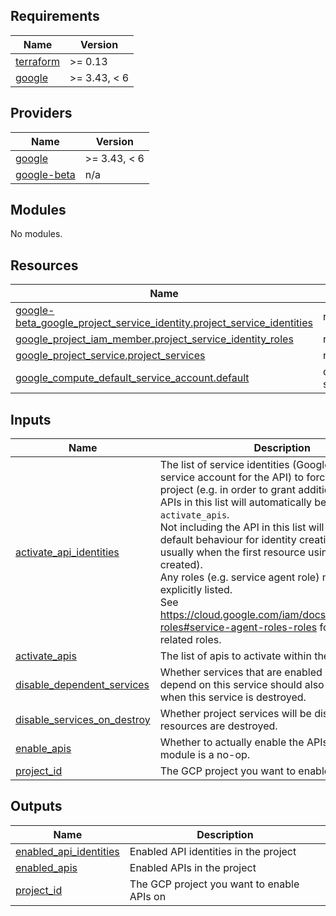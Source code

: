 ## Requirements

| Name                                                                      | Version      |
| ------------------------------------------------------------------------- | ------------ |
| <a name="requirement_terraform"></a> [terraform](#requirement\_terraform) | >= 0.13      |
| <a name="requirement_google"></a> [google](#requirement\_google)          | >= 3.43, < 6 |

## Providers

| Name                                                                      | Version      |
| ------------------------------------------------------------------------- | ------------ |
| <a name="provider_google"></a> [google](#provider\_google)                | >= 3.43, < 6 |
| <a name="provider_google-beta"></a> [google-beta](#provider\_google-beta) | n/a          |

## Modules

No modules.

## Resources

| Name                                                                                                                                                                                          | Type        |
| --------------------------------------------------------------------------------------------------------------------------------------------------------------------------------------------- | ----------- |
| [google-beta_google_project_service_identity.project_service_identities](https://registry.terraform.io/providers/hashicorp/google-beta/latest/docs/resources/google_project_service_identity) | resource    |
| [google_project_iam_member.project_service_identity_roles](https://registry.terraform.io/providers/hashicorp/google/latest/docs/resources/project_iam_member)                                 | resource    |
| [google_project_service.project_services](https://registry.terraform.io/providers/hashicorp/google/latest/docs/resources/project_service)                                                     | resource    |
| [google_compute_default_service_account.default](https://registry.terraform.io/providers/hashicorp/google/latest/docs/data-sources/compute_default_service_account)                           | data source |

## Inputs

| Name                                                                                                                      | Description                                                                                                                                                                                                                                                                                                                                                                                                                                                                                                                                                                              | Type                                                                                | Default | Required |
| ------------------------------------------------------------------------------------------------------------------------- | ---------------------------------------------------------------------------------------------------------------------------------------------------------------------------------------------------------------------------------------------------------------------------------------------------------------------------------------------------------------------------------------------------------------------------------------------------------------------------------------------------------------------------------------------------------------------------------------- | ----------------------------------------------------------------------------------- | ------- | :------: |
| <a name="input_activate_api_identities"></a> [activate\_api\_identities](#input\_activate\_api\_identities)               | The list of service identities (Google Managed service account for the API) to force-create for the project (e.g. in order to grant additional roles).<br>APIs in this list will automatically be appended to `activate_apis`.<br>Not including the API in this list will follow the default behaviour for identity creation (which is usually when the first resource using the API is created).<br>Any roles (e.g. service agent role) must be explicitly listed. <br>See https://cloud.google.com/iam/docs/understanding-roles#service-agent-roles-roles for a list of related roles. | <pre>list(object({<br>    api   = string<br>    roles = list(string)<br>  }))</pre> | `[]`    |    no    |
| <a name="input_activate_apis"></a> [activate\_apis](#input\_activate\_apis)                                               | The list of apis to activate within the project.                                                                                                                                                                                                                                                                                                                                                                                                                                                                                                                                         | `list(string)`                                                                      | `[]`    |    no    |
| <a name="input_disable_dependent_services"></a> [disable\_dependent\_services](#input\_disable\_dependent\_services)      | Whether services that are enabled and which depend on this service should also be disabled when this service is destroyed.                                                                                                                                                                                                                                                                                                                                                                                                                                                               | `bool`                                                                              | `true`  |    no    |
| <a name="input_disable_services_on_destroy"></a> [disable\_services\_on\_destroy](#input\_disable\_services\_on\_destroy) | Whether project services will be disabled when the resources are destroyed.                                                                                                                                                                                                                                                                                                                                                                                                                                                                                                              | `bool`                                                                              | `true`  |    no    |
| <a name="input_enable_apis"></a> [enable\_apis](#input\_enable\_apis)                                                     | Whether to actually enable the APIs. If false, this module is a no-op.                                                                                                                                                                                                                                                                                                                                                                                                                                                                                                                   | `bool`                                                                              | `true`  |    no    |
| <a name="input_project_id"></a> [project\_id](#input\_project\_id)                                                        | The GCP project you want to enable APIs on.                                                                                                                                                                                                                                                                                                                                                                                                                                                                                                                                              | `string`                                                                            | n/a     |   yes    |

## Outputs

| Name                                                                                                       | Description                                |
| ---------------------------------------------------------------------------------------------------------- | ------------------------------------------ |
| <a name="output_enabled_api_identities"></a> [enabled\_api\_identities](#output\_enabled\_api\_identities) | Enabled API identities in the project      |
| <a name="output_enabled_apis"></a> [enabled\_apis](#output\_enabled\_apis)                                 | Enabled APIs in the project                |
| <a name="output_project_id"></a> [project\_id](#output\_project\_id)                                       | The GCP project you want to enable APIs on |
